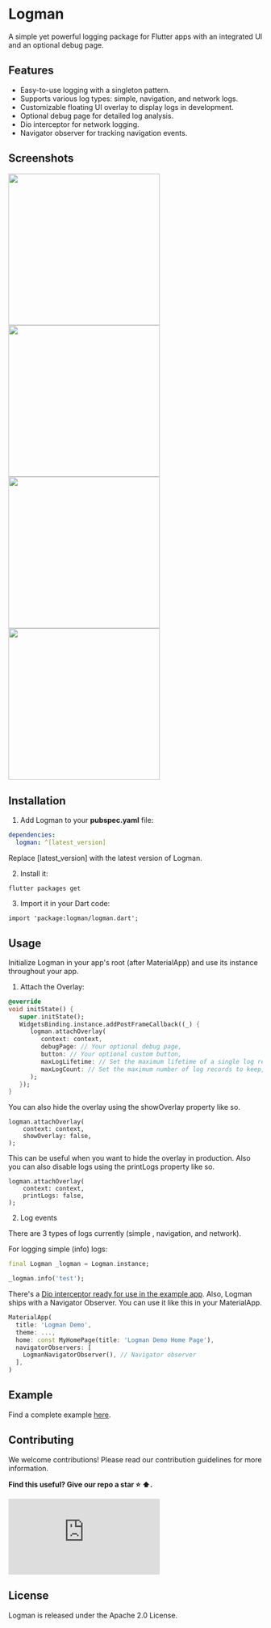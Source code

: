 # Logman

A simple yet powerful logging package for Flutter apps with an integrated UI and an optional debug page.

## Features

- Easy-to-use logging with a singleton pattern.
- Supports various log types: simple, navigation, and network logs.
- Customizable floating UI overlay to display logs in development.
- Optional debug page for detailed log analysis.
- Dio interceptor for network logging.
- Navigator observer for tracking navigation events.


## Screenshots

<img src="https://raw.githubusercontent.com/Sorcel-Tech/logman.dart/main/doc/screenshots/1.png" width="300"> <img src="https://raw.githubusercontent.com/Sorcel-Tech/logman.dart/main/doc/screenshots/2.png" width="300"> 
<img src="https://raw.githubusercontent.com/Sorcel-Tech/logman.dart/main/doc/screenshots/3.png" width="300"> <img src="https://raw.githubusercontent.com/Sorcel-Tech/logman.dart/main/doc/screenshots/4.png" width="300"> 


## Installation

1. Add Logman to your **pubspec.yaml** file:

```yaml
dependencies:
  logman: ^[latest_version]
```
Replace [latest_version] with the latest version of Logman.

2. Install it:

```
flutter packages get
```

3. Import it in your Dart code:

```
import 'package:logman/logman.dart';
```
## Usage
Initialize Logman in your app's root (after MaterialApp) and use its instance throughout your app.

1. Attach the Overlay:
    
```dart
@override
void initState() {
   super.initState();
   WidgetsBinding.instance.addPostFrameCallback((_) {
      logman.attachOverlay(
         context: context,
         debugPage: // Your optional debug page,
         button: // Your optional custom button,
         maxLogLifetime: // Set the maximum lifetime of a single log record,
         maxLogCount: // Set the maximum number of log records to keep,
      );
   });
}
```

You can also hide the overlay using the showOverlay property like so.
```
logman.attachOverlay(
    context: context,
    showOverlay: false,
);
```

This can be useful when you want to hide the overlay in production. Also you can also disable logs 
using the printLogs property like so.

```
logman.attachOverlay(
    context: context,
    printLogs: false,
);
```

2. Log events

There are 3 types of logs currently (simple , navigation, and network).

For logging simple (info) logs:

```dart
final Logman _logman = Logman.instance;

_logman.info('test');
```

There's a [Dio interceptor ready for use in the example app](https://github.com/Sorcel-Tech/logman.dart/blob/main/example/lib/logman_dio_interceptor.dart).
Also, Logman ships with a Navigator Observer. You can use it like this in your MaterialApp.

```dart
MaterialApp(
  title: 'Logman Demo',
  theme: ...,
  home: const MyHomePage(title: 'Logman Demo Home Page'),
  navigatorObservers: [
    LogmanNavigatorObserver(), // Navigator observer
  ],
)
```

## Example
Find a complete example [here](https://github.com/Sorcel-Tech/logman.dart/blob/main/example/lib/main.dart). 

## Contributing
We welcome contributions! Please read our contribution guidelines for more information.

**Find this useful? Give our repo a star :star: :arrow_up:.**

[![Stargazers repo roster for @Sorcel-Tech/logman.dart](https://reporoster.com/stars/Sorcel-Tech/logman.dart)](https://github.com/Sorcel-Tech/logman.dart/stargazers)

## License
Logman is released under the Apache 2.0 License.
